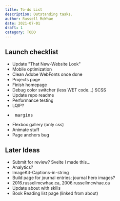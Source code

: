 ```yaml
---
title: To-do List
description: Outstanding tasks.
author: Russell McWhae
date: 2021-07-01
draft: 1
category: TODO
---
```


## Launch checklist

-   Update "That New-Website Look"
-   Mobile optimization
-   Clean Adobe WebFonts once done
-   Projects page
-   Finish homepage
-   Debug color switcher (less WET code…) SCSS
-   Update repo readme
-   Performance testing
-   LQIP?
-   <pre> margins
-   Flexbox gallery (only css)
-   Animate stuff
-   Page anchors bug

## Later Ideas

-   Submit for review? Svelte I made this…
-   Analytics?
-   ImageKit-Captions-in-string
-   Build <category> page for journal entries; journal hero images?
-   2016.russellmcwhae.ca, 2006.russellmcwhae.ca
-   Update about with skills
-   Book Reading list page (linked from about)
